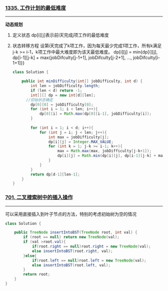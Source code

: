 ### [1335. 工作计划的最低难度](https://leetcode-cn.com/problems/minimum-difficulty-of-a-job-schedule/)
---
**动态规划**
1. 定义状态
dp[i][j]表示前i天完成j项工作的最低难度
2. 状态转移方程
设第i天完成了k项工作，因为每天最少完成1项工作，所有k满足 j-k >= i-1，k项工作中最大难度即为该天最低难度。
dp[i][j] = min{dp[i][j], dp[i-1][j-k] + max{jobDifculty[j-1+1], jobDifculty[j-2+1], ..., jobDifculty[i-1+1]}}
	
	```java
	class Solution {
	
	    public int minDifficulty(int[] jobDifficulty, int d) {
	        int len = jobDifficulty.length;
	        if (len < d) return -1;
	        int[][] dp = new int[d][len];
          //初始状态确定
	        dp[0][0] = jobDifficulty[0];
	        for (int i = 1; i < len; i++){
	            dp[0][i] = Math.max(dp[0][i-1], jobDifficulty[i]);
	        }
          
	        for (int i = 1; i < d; i++){
	            for (int j = i; j < len; j++){
	                int max = jobDifficulty[j];
	                dp[i][j] = Integer.MAX_VALUE;
	                for (int k = 1; j-k >= i-1; k++){
	                    max = Math.max(max, jobDifficulty[j-k+1]);
	                    dp[i][j] = Math.min(dp[i][j], dp[i-1][j-k] + max);
	                }
	            }
	        }
	        return dp[d-1][len-1];
	    }
	}
	```

### [701. 二叉搜索树中的插入操作](https://leetcode-cn.com/problems/insert-into-a-binary-search-tree/)
---
可以采用直接插入到叶子节点的方法，特别的考虑初始树为空的情况
```java
class Solution {

    public TreeNode insertIntoBST(TreeNode root, int val) {
        if (root == null) return new TreeNode(val);
        if (val >root.val){
            if(root.right == null)root.right = new TreeNode(val);
            else insertIntoBST(root.right, val);
        }else{
            if(root.left == null)root.left = new TreeNode(val);
            else insertIntoBST(root.left, val);
        }
        return root;
    }
}
```
